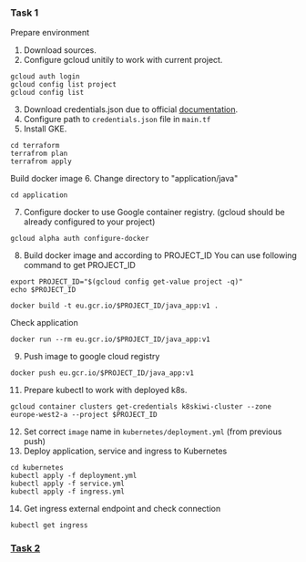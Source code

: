 ### Task 1

Prepare environment

1. Download sources.
2. Configure gcloud unitily to work with current project.  
```
gcloud auth login
gcloud config list project
gcloud config list
```
3. Download credentials.json due to official [documentation](https://www.terraform.io/docs/providers/google/index.html#authentication-json-file).
4. Configure path to ``credentials.json`` file in ``main.tf``
5. Install GKE.
```
cd terraform
terrafrom plan
terrafrom apply
```
Build docker image
6. Change directory to "application/java"
```
cd application
```
7. Configure docker to use Google container registry. (gcloud should be already configured to your project)
```
gcloud alpha auth configure-docker
```
8. Build docker image and according to PROJECT_ID
You can use following command to get PROJECT_ID
```
export PROJECT_ID="$(gcloud config get-value project -q)"
echo $PROJECT_ID
```
```
docker build -t eu.gcr.io/$PROJECT_ID/java_app:v1 .
```
Check application
```
docker run --rm eu.gcr.io/$PROJECT_ID/java_app:v1
```
9. Push image to google cloud registry
```
docker push eu.gcr.io/$PROJECT_ID/java_app:v1
```
11. Prepare kubectl to work with deployed k8s.
```
gcloud container clusters get-credentials k8skiwi-cluster --zone europe-west2-a --project $PROJECT_ID
```
12. Set correct ``image`` name in ``kubernetes/deployment.yml`` (from previous push)
13. Deploy application, service and ingress to Kubernetes
```
cd kubernetes
kubectl apply -f deployment.yml
kubectl apply -f service.yml
kubectl apply -f ingress.yml
```
14. Get ingress external endpoint and check connection
```
kubectl get ingress
```

### [Task 2](https://github.com/ykyr/practical-task/blob/master/postgres/README.md)
